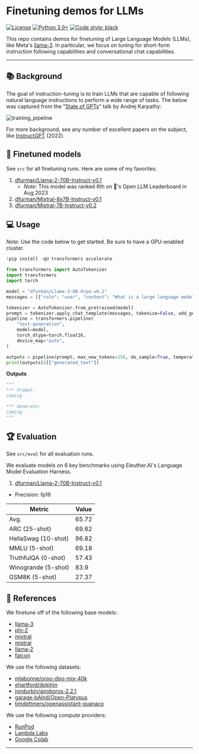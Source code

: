 # Finetuning demos for LLMs

[![License](https://img.shields.io/badge/License-Apache_2.0-green.svg)](https://github.com/daniel-furman/Polyglot-or-Not/blob/main/LICENSE) 
[![Python 3.9+](https://img.shields.io/badge/python-3.9+-blue.svg)](https://www.python.org/downloads/release/python-390/) 
[![Code style: black](https://img.shields.io/badge/code%20style-black-000000.svg)](https://github.com/psf/black) 

This repo contains demos for finetuning of Large Language Models (LLMs), like Meta's [llama-3](https://huggingface.co/meta-llama/Meta-Llama-3-8B). In particular, we focus on tuning for short-form instruction following capabilities and conversational chat capabilities.

---

## 📚 Background

The goal of instruction-tuning is to train LLMs that are capable of following natural language instructions to perform a wide range of tasks. The below was captured from the "[State of GPTs](https://www.youtube.com/watch?v=bZQun8Y4L2A)" talk by Andrej Karpathy:

![training_pipeline](https://raw.githubusercontent.com/daniel-furman/sft-demos/main/assets/assistant_training_pipeline.png)

For more background, see any number of excellent papers on the subject, like [InstructGPT](https://arxiv.org/pdf/2203.02155.pdf) (2022). 

## 🔎 Finetuned models

See `src` for all finetuning runs. Here are some of my favorites:

1. [dfurman/Llama-2-70B-Instruct-v0.1](https://huggingface.co/dfurman/Llama-2-70B-Instruct-v0.1)
    *  *Note*: This model was ranked 6th on 🤗's Open LLM Leaderboard in Aug 2023
2. [dfurman/Mixtral-8x7B-Instruct-v0.1](https://huggingface.co/dfurman/Mixtral-8x7B-Instruct-v0.1)
3. [dfurman/Mistral-7B-Instruct-v0.2](https://huggingface.co/dfurman/Mistral-7B-Instruct-v0.2)

## 💻 Usage

*Note*: Use the code below to get started. Be sure to have a GPU-enabled cluster.

```python
!pip install -qU transformers accelerate

from transformers import AutoTokenizer
import transformers
import torch

model = "dfurman/Llama-3-8B-Orpo-v0.1"
messages = [{"role": "user", "content": "What is a large language model?"}]

tokenizer = AutoTokenizer.from_pretrained(model)
prompt = tokenizer.apply_chat_template(messages, tokenize=False, add_generation_prompt=True)
pipeline = transformers.pipeline(
    "text-generation",
    model=model,
    torch_dtype=torch.float16,
    device_map="auto",
)

outputs = pipeline(prompt, max_new_tokens=256, do_sample=True, temperature=0.7, top_k=50, top_p=0.95)
print(outputs[0]["generated_text"])
```

**Outputs**

```python
"""
*** Prompt:
coming

*** Generate:
coming
"""
```

## 🏆 Evaluation

See `src/eval` for all evaluation runs. 

We evaluate models on 6 key benchmarks using Eleuther.AI's Language Model Evaluation Harness.

1. [dfurman/Llama-2-70B-Instruct-v0.1](https://huggingface.co/dfurman/Llama-2-70B-Instruct-v0.1) 

* Precision: fp16

| Metric                | Value                     |
|-----------------------|---------------------------|
| Avg.                  | 65.72   |
| ARC (25-shot)         | 69.62          |
| HellaSwag (10-shot)   | 86.82    |
| MMLU (5-shot)         | 69.18         |
| TruthfulQA (0-shot)   | 57.43   |
| Winogrande (5-shot)   | 83.9   |
| GSM8K (5-shot)        | 27.37        |

## 🤝 References

We finetune off of the following base models:

* [llama-3](https://huggingface.co/meta-llama/Meta-Llama-3-8B)
* [phi-2](https://huggingface.co/microsoft/phi-2)
* [mixtral](https://huggingface.co/mistralai/Mixtral-8x7B-v0.1)
* [mistral](https://huggingface.co/mistralai/Mistral-7B-v0.1)
* [llama-2](https://huggingface.co/meta-llama/Llama-2-70b-hf)
* [falcon](https://huggingface.co/tiiuae/falcon-180B)

We use the following datasets:

* [mlabonne/orpo-dpo-mix-40k](https://huggingface.co/datasets/mlabonne/orpo-dpo-mix-40k)
* [ehartford/dolphin](https://huggingface.co/datasets/ehartford/dolphin)
* [jondurbin/airoboros-2.2.1](https://huggingface.co/datasets/jondurbin/airoboros-2.2.1)
* [garage-bAInd/Open-Platypus](https://huggingface.co/datasets/garage-bAInd/Open-Platypus)
* [timdettmers/openassistant-guanaco](https://huggingface.co/datasets/timdettmers/openassistant-guanaco)

We use the following compute providers:

* [RunPod](https://www.runpod.io/)
* [Lambda Labs](https://lambdalabs.com/)
* [Google Colab](https://colab.google/)

---
